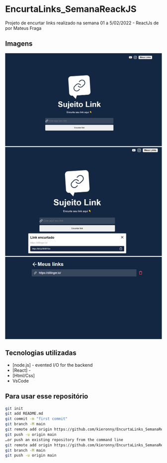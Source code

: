 # EncurtaLinks_SemanaReackJS
Projeto de encurtar links realizado na semana 01 a 5/02/2022 - ReactJs de  por Mateus Fraga

## Imagens
![text](https://github.com/kieronny/EncurtaLinks_SemanaReackJS/blob/main/image1.JPG)
![text](https://github.com/kieronny/EncurtaLinks_SemanaReackJS/blob/main/image2.JPG)
![text](https://github.com/kieronny/EncurtaLinks_SemanaReackJS/blob/main/image3.JPG)

## Tecnologias utilizadas
- [node.js] - evented I/O for the backend
- [React] -
- [Html/Css]
- VsCode

## Para usar esse repositório
```sh
git init
git add README.md
git commit -m "first commit"
git branch -M main
git remote add origin https://github.com/kieronny/EncurtaLinks_SemanaReackJS.git
git push -u origin main
…or push an existing repository from the command line
git remote add origin https://github.com/kieronny/EncurtaLinks_SemanaReackJS.git
git branch -M main
git push -u origin main
```
